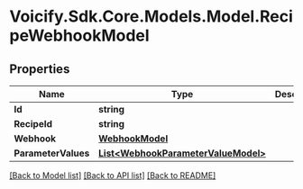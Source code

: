# Voicify.Sdk.Core.Models.Model.RecipeWebhookModel
## Properties

Name | Type | Description | Notes
------------ | ------------- | ------------- | -------------
**Id** | **string** |  | [optional] 
**RecipeId** | **string** |  | [optional] 
**Webhook** | [**WebhookModel**](WebhookModel.md) |  | [optional] 
**ParameterValues** | [**List&lt;WebhookParameterValueModel&gt;**](WebhookParameterValueModel.md) |  | [optional] 

[[Back to Model list]](../README.md#documentation-for-models) [[Back to API list]](../README.md#documentation-for-api-endpoints) [[Back to README]](../README.md)

